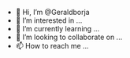 - 👋 Hi, I’m @Geraldborja
- 👀 I’m interested in ...
- 🌱 I’m currently learning ...
- 💞️ I’m looking to collaborate on ...
- 📫 How to reach me ...

<!---
Geraldborja/Geraldborja is a ✨ special ✨ repository because its `README.md` (this file) appears on your GitHub profile.
You can click the Preview link to take a look at your changes.
--->
